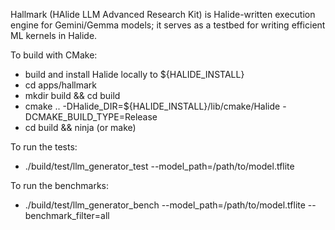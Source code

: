 Hallmark (HAlide LLM Advanced Research Kit) is Halide-written execution engine for Gemini/Gemma models;
it serves as a testbed for writing efficient ML kernels in Halide.

To build with CMake:

- build and install Halide locally to ${HALIDE_INSTALL}
- cd apps/hallmark
- mkdir build && cd build
- cmake .. -DHalide_DIR=${HALIDE_INSTALL}/lib/cmake/Halide -DCMAKE_BUILD_TYPE=Release
- cd build && ninja (or make)

To run the tests:
- ./build/test/llm_generator_test --model_path=/path/to/model.tflite

To run the benchmarks:
- ./build/test/llm_generator_bench --model_path=/path/to/model.tflite --benchmark_filter=all

